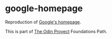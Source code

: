 # google-homepage

Reproduction of [Google's homepage](google.com).

This is part of [The Odin Proyect](https://www.theodinproject.com) Foundations Path.
